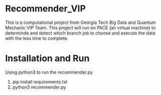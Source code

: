 # Recommender_VIP
This is a computational project from Georgia Tech Big Data and Quantum Mechanic VIP Team.
This project will run on PACE (an virtual machine) to determinde and detect which branch job to choose and execute the data with the less time to complete.

# Installation and Run
Using python3 to run the recommender.py
1) pip install requirements.txt
2) python3 recommender.py